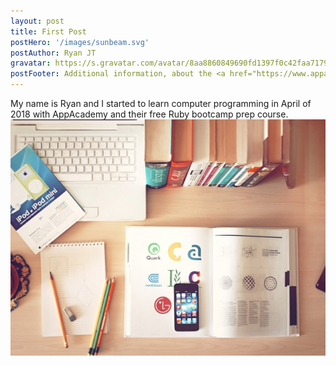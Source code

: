 ```yaml
---
layout: post
title: First Post
postHero: '/images/sunbeam.svg'
postAuthor: Ryan JT
gravatar: https://s.gravatar.com/avatar/8aa8860849690fd1397f0c42faa71795?s=80
postFooter: Additional information, about the <a href="https://www.appacademy.io/bootcamp-prep/online?location=online" target="_blank">AppAcademy bootcamp prep</a>
---
```

<div class="postMedia">
  My name is Ryan and I started to learn computer programming in April of 2018 with AppAcademy and their free Ruby bootcamp prep course. 

  <img class="posts-image" src="/images/tech3.jpg" alt="site feb. 2020">
</div class="postMedia">
